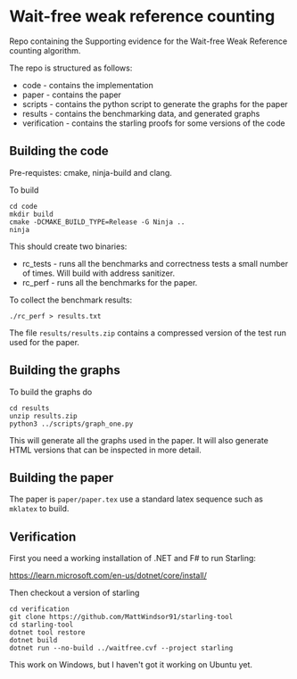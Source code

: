 # Wait-free weak reference counting

Repo containing the Supporting evidence for the Wait-free Weak Reference counting algorithm.

The repo is structured as follows:

*  code - contains the implementation
*  paper - contains the paper
*  scripts - contains the python script to generate the graphs for the paper
*  results - contains the benchmarking data, and generated graphs
*  verification - contains the starling proofs for some versions of the code

## Building the code

Pre-requistes: cmake, ninja-build and clang.

To build
```
cd code
mkdir build
cmake -DCMAKE_BUILD_TYPE=Release -G Ninja ..
ninja
```

This should create two binaries:

* rc_tests - runs all the benchmarks and correctness tests a small number of times.  Will build with address sanitizer. 
* rc_perf - runs all the benchmarks for the paper. 

To collect the benchmark results:
```
./rc_perf > results.txt
```
The file `results/results.zip` contains a compressed version of the test run used for the paper.

## Building the graphs

To build the graphs do
```
cd results
unzip results.zip
python3 ../scripts/graph_one.py
```

This will generate all the graphs used in the paper.
It will also generate HTML versions that can be inspected in more detail.


## Building the paper

The paper is `paper/paper.tex` use a standard latex sequence such as `mklatex` to build.  

## Verification

First you need a working installation of .NET and F# to run Starling:

https://learn.microsoft.com/en-us/dotnet/core/install/

Then checkout a version of starling
```
cd verification
git clone https://github.com/MattWindsor91/starling-tool
cd starling-tool
dotnet tool restore
dotnet build
dotnet run --no-build ../waitfree.cvf --project starling
```

This work on Windows, but I haven't got it working on Ubuntu yet.
